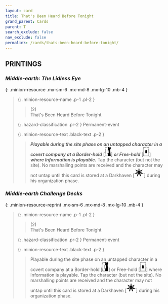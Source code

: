 ```yaml
---
layout: card
title: That's Been Heard Before Tonight
grand_parent: Cards
parent: T
search_exclude: false
nav_exclude: false
permalink: /cards/thats-been-heard-before-tonight/
---
```


## PRINTINGS


### _Middle-earth: The Lidless Eye_

{: .minion-resource .mx-sm-6 .mx-md-8 .mx-lg-10 .mb-4 }
> {: .minion-resource-name .p-1 .pl-2 }
> > <div class="hazard-mp">(2)</div>
> > <div class="card-name">That's Been Heard Before Tonight</div>
>
> {: .hazard-classification .pr-2 }
> Permanent-event
>
> {: .minion-resource-text .black-text .p-2 }
> > ***Playable during the site phase on an untapped character in a covert company at a Border-hold*** \[![](/assets/images/border-hold.svg)] ***or Free-hold*** \[![](/assets/images/free-hold.svg)] ***where Information is playable.*** Tap the character (but not the site). No marshalling points are received and the character may not untap until this card is stored at a Darkhaven \[![](/assets/images/dark-haven.svg)] during his organization phase.  
> 

### _Middle-earth Challenge Decks_

{: .minion-resource-reprint .mx-sm-6 .mx-md-8 .mx-lg-10 .mb-4 }
> {: .minion-resource-name .p-1 .pl-2 }
> > <div class="hazard-mp">(2)</div>
> > <div class="card-name">That's Been Heard Before Tonight</div>
>
> {: .hazard-classification .pr-2 }
> Permanent-event
>
> {: .minion-resource-text .black-text .p-2 }
> > Playable during the site phase on an untapped character in a covert company at a Border-hold \[![](/assets/images/border-hold.svg)] or Free-hold \[![](/assets/images/free-hold.svg)] where Information is playable. Tap the character (but not the site). No marshalling points are received and the character may not untap until this card is stored at a Darkhaven \[![](/assets/images/dark-haven.svg)] during his organization phase.  
> 
